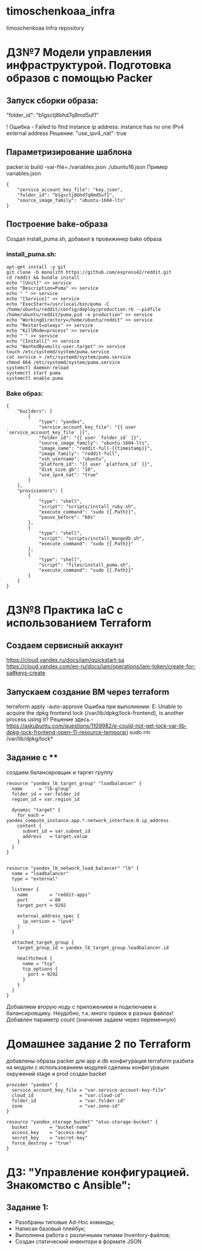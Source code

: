 # timoschenkoaa_infra
timoschenkoaa Infra repository

# ДЗ№7 Модели управления инфраструктурой. Подготовка образов с помощью Packer

## Запуск сборки образа:

"folder_id": "b1gsctj8bhd7q8md5uf1"

! Ошибка - Failed to find instance ip address: instance has no one IPv4 external address Решение:
"use_ipv4_nat": true

## Параметризирование шаблона

packer.io build -var-file=./variables.json ./ubuntu16.json
Пример variables.json
```
{
    "service_account_key_file": "key.json",
    "folder_id": "b1gsctj8bhd7q8md5uf1",
    "source_image_family": "ubuntu-1604-lts"
}
```
## Построение bake-образа

Создал install_puma.sh, добавил в провижинер bake образа
### install_puma.sh:
```
apt-get install -y git
git clone -b monolith https://github.com/express42/reddit.git
cd reddit && bundle install
echo "[Unit]" >> service
echo "Description=Puma" >> service
echo " " >> service
echo "[Service]" >> service
echo "ExecStart=/usr/local/bin/puma -C /home/ubuntu/reddit/config/deploy/production.rb --pidfile /home/ubuntu/reddit/puma.pid -e production" >> service
echo "WorkingDirectory=/home/ubuntu/reddit" >> service
echo "Restart=always" >> service
echo "KillMode=process" >> service
echo " " >> service
echo "[Install]" >> service
echo "WantedBy=multi-user.target" >> service
touch /etc/systemd/system/puma.service
cat service > /etc/systemd/system/puma.service
chmod 664 /etc/systemd/system/puma.service
systemctl daemon-reload
systemctl start puma
systemctl enable puma
```

### Bake образ:
```
{   
    "builders": [
        {
            "type": "yandex",
            "service_account_key_file": "{{ user `service_account_key_file` }}",
            "folder_id": "{{ user `folder_id` }}",
            "source_image_family": "ubuntu-1604-lts",
            "image_name": "reddit-full-{{timestamp}}",
            "image_family": "reddit-full",
            "ssh_username": "ubuntu",
            "platform_id": "{{ user `platform_id` }}",
            "disk_size_gb": "10",
            "use_ipv4_nat": "true"
        }
    ],
    "provisioners": [
        {
            "type": "shell",
            "script": "scripts/install_ruby.sh",
            "execute_command": "sudo {{.Path}}",
            "pause_before": "60s"
        },
        {
            "type": "shell",
            "script": "scripts/install_mongodb.sh",
            "execute_command": "sudo {{.Path}}"
        },
        {
            "type": "shell",
            "script": "files/install_puma.sh",
            "execute_command": "sudo {{.Path}}"
        }
    ]
}
```

# ДЗ№8 Практика IaC с использованием Terraform

## Создаем сервисный аккаунт
https://cloud.yandex.ru/docs/iam/quickstart-sa
https://cloud.yandex.com/en-ru/docs/iam/operations/iam-token/create-for-sa#keys-create

## Запускаем создание ВМ через terraform
terraform apply -auto-approve
Ошибка при выполнении: E: Unable to acquire the dpkg frontend lock (/var/lib/dpkg/lock-frontend), is another process using it?
Решение здесь - https://askubuntu.com/questions/1109982/e-could-not-get-lock-var-lib-dpkg-lock-frontend-open-11-resource-temporari
sudo rm /var/lib/dpkg/lock*
## Задание с **
создаем балансировщик и таргет группу
```
resource "yandex_lb_target_group" "loadbalancer" {
  name      = "lb-group"
  folder_id = var.folder_id
  region_id = var.region_id

  dynamic "target" {
    for_each = yandex_compute_instance.app.*.network_interface.0.ip_address
    content {
      subnet_id = var.subnet_id
      address   = target.value
    }
  }
}


resource "yandex_lb_network_load_balancer" "lb" {
  name = "loadbalancer"
  type = "external"

  listener {
    name        = "reddit-apps"
    port        = 80
    target_port = 9292

    external_address_spec {
      ip_version = "ipv4"
    }
  }

  attached_target_group {
    target_group_id = yandex_lb_target_group.loadbalancer.id

    healthcheck {
      name = "tcp"
      tcp_options {
        port = 9292
      }
    }
  }
}
```
Добавляем вторую ноду с приложением и подключаем к балансировщику.
Неудобно, т.к. много правок в разных файлах!
Добавлен параметр count (значение задаем через переменную)

# Домашнее задание 2 по Terraform

добавлены образы packer для app и db
конфигурация terraform разбита на модули
с использованием модулей сделаны конфигурации окружений stage и prod
создан backet
```
provider "yandex" {
  service_account_key_file = "var.service-account-key-file"
  cloud_id                 = "var.cloud-id"
  folder_id                = "var.folder-id"
  zone                     = "var.zone-id"
}

resource "yandex_storage_bucket" "otus-storage-bucket" {
  bucket        = "bucket-name"
  access_key    = "access-key"
  secret_key    = "secret-key"
  force_destroy = "true"
}
```

# ДЗ: "Управление конфигурацией. Знакомство с Ansible":

## Задание 1:
 - Разобраны типовые Ad-Hoc команды;
 - Написан базовый плейбук;
 - Выполнена работа с различными типами Inventory-файлов;
 - Создан статический инвентори в формате JSON
